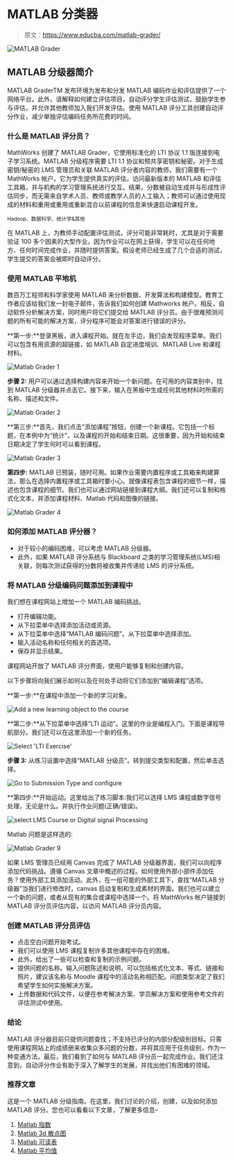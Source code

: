 # MATLAB 分类器

> 原文：<https://www.educba.com/matlab-grader/>

![MATLAB Grader](img/9b36738e6e4d94316ab6f98eeeff53d0.png)



## MATLAB 分级器简介

MATLAB GraderTM 发布环境为发布和分发 MATLAB 编码作业和评估提供了一个网络平台。此外，请解释如何建立评估项目，自动评分学生评估测试，鼓励学生参与评估，并允许其他教师加入我们开发评估。使用 MATLAB 评分工具创建自动评分作业，减少单独评估编码任务所花费的时间。

### 什么是 MATLAB 评分员？

MathWorks 创建了 MATLAB Grader，它使用标准化的 LTI 协议 1.1 版连接到电子学习系统。MATLAB 分级程序需要 LTI 1.1 协议和预共享密钥和秘密。对于生成密钥/秘密的 LMS 管理员和关联 MATLAB 评分者内容的教师，我们需要有一个 MathWorks 帐户。它为学生提供真实的评估，访问最新版本的 MATLAB 和评估工具箱，并与机构的学习管理系统进行交互。结果，分数被自动生成并与形成性评估同步，而无需来自学术人员、教师或教学人员的人工输入；教师可以通过使用现成的材料和重用或重用或重新混合以前课程的信息来快速启动课程开发。

<small>Hadoop、数据科学、统计学&其他</small>

在 MATLAB 上，为教师手动配置评估测试，评分可能非常耗时，尤其是对于需要验证 100 多个因素的大型作业。因为作业可以在网上获得，学生可以在任何地方、任何时间完成作业，并随时提供答案。假设老师已经生成了几个合适的测试，学生提交的答案会被即时自动评分。

### 使用 MATLAB 平地机

数百万工程师和科学家使用 MATLAB 来分析数据、开发算法和构建模型。教育工作者应该给我们发一封电子邮件，告诉我们如何创建 Mathworks 帐户。相反，自动软件分析解决方案，同时用户将它们提交给 MATLAB 评分员。由于很难预测问题的所有可能的解决方案，评分程序可能会对答案进行错误的评分。

**第一步:**登录黑板，进入课程开始。就在左手边，我们会发现程序菜单。我们可以包含有用资源的超链接，如 MATLAB 自定进度培训、MATLAB Live 和课程材料。

![Matlab Grader 1](img/15f18f8b23037320f9a23eac4780b93e.png)



**步骤 2:** 用户可以通过选择构建内容来开始一个新问题。在可用的内容类别中，找到 MATLAB 分级器并点击它。接下来，输入在黑板中生成任何其他材料时所需的名称、描述和文件。

![Matlab Grader 2](img/848c3eb78db49a26c8d40c604ec8f75e.png)



**第三步:**首先，我们点击“添加课程”按钮，创建一个新课程。它包括一个标题，在本例中为“统计”，以及课程的开始和结束日期。这很重要，因为开始和结束日期决定了学生何时可以看到课程。

![Matlab Grader 3](img/295cc22ff3af3966c94456ff25e8d87c.png)



**第四步:** MATLAB 已预装，随时可用。如果作业需要内置程序或工具箱来构建算法，那么在选择内置程序或工具箱时要小心。就像课程表包含课程的细节一样，描述也包含课程的细节。我们也可以通过网站链接到课程大纲。我们还可以复制和格式化文本，并添加课程材料、Matlab 代码和图像的链接。

![Matlab Grader 4](img/99b47e56cff570dfae71660334eb3021.png)



### 如何添加 MATLAB 评分器？

*   对于较小的编码困难，可以考虑 MATLAB 分级器。
*   此外，如果 MATLAB 评分系统与 Blackboard 之类的学习管理系统(LMS)相关联，则每次测试获得的分数将被收集并传递给 LMS 的评分系统。

### 将 MATLAB 分级编码问题添加到课程中

我们想在课程网站上增加一个 MATLAB 编码挑战。

*   打开编辑功能。
*   从下拉菜单中选择添加活动或资源。
*   从下拉菜单中选择“MATLAB 编码问题”。从下拉菜单中选择添加。
*   输入活动名称和任何相关的首选项。
*   保存并显示结果。

课程网站开放了 MATLAB 评分界面，使用户能够复制和创建内容。

以下步骤将向我们展示如何以及在何处手动将它们添加到“编辑课程”选项。

**第一步:**在课程中添加一个新的学习对象。

![Add a new learning object to the course](img/b1bd03c69d401fa26325983d484de42c.png)



**第二步:**从下拉菜单中选择“LTI 运动”。这里的作业是编程入门。下面是课程导航部分。我们还可以在这里添加一个新的任务。

![Select 'LTI Exercise'](img/c652d5a68479900deaff97084344f2e3.png)



**步骤 3:** 从练习设置中选择“MATLAB 分级员”。转到提交类型和配置，然后单击选择。

![Go to Submission Type and configure](img/f83fe6fcfd96a1610cc1cfb6f5e37d0f.png)



**第四步:**开始运动。这里给出了练习脚本:我们可以选择 LMS 课程或数字信号处理，无论是什么。并执行作业问题(正确/错误)。

![select LMS Course or Digital signal Processing](img/482c4a7fdc8cdfb1dcc4b479e4d4a2fe.png)



Matlab 问题是这样选的:

![Matlab Grader 9](img/79fd781537c2deb3fe3e6932746cdac7.png)



如果 LMS 管理员已经用 Canvas 完成了 MATLAB 分级器界面，我们可以向程序添加代码挑战。遵循 Canvas 文章中概述的过程。如何使用外部小部件添加任务？使用外部工具添加活动。此外，在一组可能的外部工具下，查找“MATLAB 分级器”当我们进行修改时，canvas 启动复制和生成素材的界面。我们也可以建立一个新的问题，或者从现有的集合或课程中选择一个。将 MathWorks 帐户链接到 MATLAB 评分员评估内容，以访问 MATLAB 评分员内容。

### 创建 MATLAB 评分员评估

*   点击空白问题开始考试。
*   我们可以使用 LMS 课程复制许多其他课程中存在的困难。
*   此外，给出了一些可以检查和复制的示例问题。
*   提供问题的名称。输入问题陈述和说明，可以包括格式化文本、等式、链接和照片，建议该名称与 Moodle 课程中的活动名称相匹配。问题类型决定了我们希望学生如何实施解决方案。
*   上传数据和代码文件，以便在参考解决方案、学员解决方案和使用参考文件的评估测试中使用。

### 结论

MATLAB 评分器目前只提供问题查找；不支持已评分的内部分配级别目标。只需使用课程网站上的成绩册来收集众多问题的分数，并将其应用于任务级别，作为一种变通方法。最后，我们看到了如何与 MATLAB 评分员一起完成作业。我们还注意到，自动评分作业有助于深入了解学生的发展，并找出他们有困难的领域。

### 推荐文章

这是一个 MATLAB 分级指南。在这里，我们讨论的介绍，创建，以及如何添加 MATLAB 评分。您也可以看看以下文章，了解更多信息–

1.  [Matlab 指数](https://www.educba.com/matlab-exponent/)
2.  [Matlab 3d 散点图](https://www.educba.com/matlab-3d-scatter-plot/)
3.  [Matlab 可读表](https://www.educba.com/matlab-readtable/)
4.  [Matlab 平均值](https://www.educba.com/matlab-average/)





